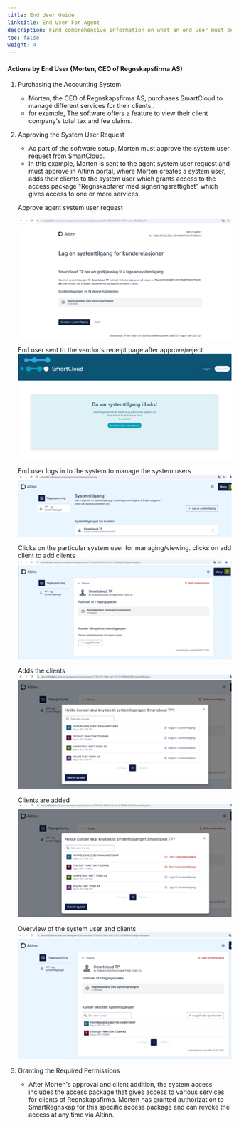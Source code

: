 ```yaml
---
title: End User Guide
linktitle: End User For Agent 
description: Find comprehensive information on what an end user must be aware of and the steps to follow to establish a system user integration.
toc: false
weight: 4
---
```


#### Actions by End User (Morten, CEO of Regnskapsfirma AS)
   1. Purchasing the Accounting System
      - Morten, the CEO of Regnskapsfirma AS, purchases SmartCloud to manage different services for their clients .
      - for example, The software offers a feature to view their client company's total tax and fee claims.
   2. Approving the System User Request
      - As part of the software setup, Morten must approve the system user request from SmartCloud.
      - In this example, Morten is sent to the agent system user request and must approve in Altinn portal, where Morten creates a system user, adds their clients to the system user which grants access to the access package "Regnskapfører med signeringsrettighet" which gives access to one or more services.

      Approve agent system user request

      ![approve agent system request](../../systemvendor/systemtilgang-agent-approve.png)

      End user sent to the vendor's receipt page after approve/reject
      ![system vendor receipt page](../../systemvendor/systemtilgang-receipt-vendor.png)

      End user logs in to the system to manage the system users
      ![list of system users](../../systemvendor/systemtilgang-overview-clientdelegation.png)

      Clicks on the particular system user for managing/viewing. clicks on add client to add clients
      ![system user overview](../../systemvendor/systemuser-agent.png)

      Adds the clients
      ![Add clients to the system user](../../systemvendor/clientdelegation-addclient.png)
      
      Clients are added
      ![clients added to the system user](../../systemvendor/addclient-added.png)
      
      Overview of the system user and clients
      ![system user with clients overview](../../systemvendor/systemuser-withclients.png)

   3. Granting the Required Permissions
      - After Morten's approval and client addition, the system access includes the access package that gives access to various services for clients of Regnskapsfirma.
Morten has granted authorization to SmartRegnskap for this specific access package and can revoke the access at any time via Altinn.

